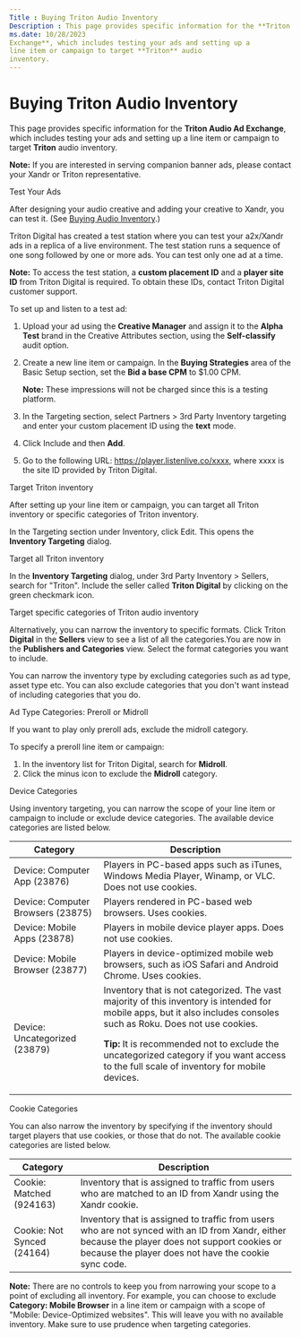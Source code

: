 ```yaml
---
Title : Buying Triton Audio Inventory
Description : This page provides specific information for the **Triton Audio Ad
ms.date: 10/28/2023
Exchange**, which includes testing your ads and setting up a
line item or campaign to target **Triton** audio
inventory.
---
```



# Buying Triton Audio Inventory



This page provides specific information for the **Triton Audio Ad
Exchange**, which includes testing your ads and setting up a
line item or campaign to target **Triton** audio
inventory.



<b>Note:</b> If you are interested in serving
companion banner ads, please contact your Xandr
or Triton representative.



Test Your Ads

After designing your audio creative and adding your creative to
Xandr, you can test it. (See
<a href="buying-audio-inventory.md" class="xref"
title="You can buy audio inventory on Xandr using our optimized buy-side workflow.">Buying
Audio Inventory</a>.)

Triton Digital has created a test station where you can test your
a2x/Xandr ads in a replica of a live
environment. The test station runs a sequence of one song followed by
one or more ads. You can test only one ad at a time.



<b>Note:</b> To access the test station, a
**custom placement ID** and a **player site ID** from Triton Digital is
required. To obtain these IDs, contact Triton Digital customer support.



To set up and listen to a test ad:

1.  Upload your ad using the **Creative Manager** and assign it to the
    **Alpha Test** brand in the Creative
    Attributes section, using the **Self-classify** audit option.
2.  Create a new line item or campaign. In the
    **Buying Strategies** area of the Basic
    Setup section, set the **Bid a base CPM** to $1.00 CPM.
    

    <b>Note:</b> These impressions will not be
    charged since this is a testing platform.

    
3.  In the Targeting section, select
    Partners
    \>  3rd Party Inventory
    targeting and enter your custom placement ID using the **text**
    mode.
4.  Click Include and then **Add**.
5.  Go to the following URL:
    <a href="https://player.listenlive.co/xxxx" class="xref"
    target="_blank">https://player.listenlive.co/xxxx</a>, where xxxx is
    the site ID provided by Triton Digital.

Target Triton inventory

After setting up your line item or campaign, you
can target all Triton inventory or specific categories of Triton
inventory.

In the Targeting section under
Inventory, click
Edit. This opens the **Inventory
Targeting** dialog.

Target all Triton inventory

In the **Inventory Targeting** dialog, under
3rd Party
Inventory  \>  Sellers,
search for "Triton". Include the seller called **Triton Digital** by
clicking on the green checkmark icon.

Target specific categories of Triton audio inventory

Alternatively, you can narrow the inventory to specific formats. Click
Triton **Digital** in the **Sellers**
view to see a list of all the categories.You are now in the **Publishers
and Categories** view. Select the format categories you want to include.

You can narrow the inventory type by excluding categories such as ad
type, asset type etc. You can also exclude categories that you don't
want instead of including categories that you do.

Ad Type Categories: Preroll or Midroll

If you want to play only preroll ads, exclude the midroll category.

To specify a preroll line item or campaign:

1.  In the inventory list for Triton Digital, search for **Midroll**.
2.  Click the minus icon to exclude the **Midroll** category.

Device Categories

Using inventory targeting, you can narrow the scope of your
line item or campaign to include or exclude
device categories. The available device categories are listed below.

<table class="table">
<thead class="thead">
<tr class="header row">
<th id="ID-00007576__entry__1" class="entry">Category</th>
<th id="ID-00007576__entry__2" class="entry">Description</th>
</tr>
</thead>
<tbody class="tbody">
<tr class="odd row">
<td class="entry" headers="ID-00007576__entry__1">Device: Computer App
(23876)</td>
<td class="entry" headers="ID-00007576__entry__2">Players in PC-based
apps such as iTunes, Windows Media Player, Winamp, or VLC. Does not use
cookies.</td>
</tr>
<tr class="even row">
<td class="entry" headers="ID-00007576__entry__1">Device: Computer
Browsers (23875)</td>
<td class="entry" headers="ID-00007576__entry__2">Players rendered in
PC-based web browsers. Uses cookies.</td>
</tr>
<tr class="odd row">
<td class="entry" headers="ID-00007576__entry__1">Device: Mobile Apps
(23878)</td>
<td class="entry" headers="ID-00007576__entry__2">Players in mobile
device player apps. Does not use cookies.</td>
</tr>
<tr class="even row">
<td class="entry" headers="ID-00007576__entry__1">Device: Mobile Browser
(23877)</td>
<td class="entry" headers="ID-00007576__entry__2">Players in
device-optimized mobile web browsers, such as iOS Safari and Android
Chrome. Uses cookies.</td>
</tr>
<tr class="odd row">
<td class="entry" headers="ID-00007576__entry__1">Device: Uncategorized
(23879)</td>
<td class="entry" headers="ID-00007576__entry__2">Inventory that is not
categorized. The vast majority of this inventory is intended for mobile
apps, but it also includes consoles such as Roku. Does not use cookies.

<b>Tip:</b> It is recommended not to exclude
the uncategorized category if you want access to the full scale of
inventory for mobile devices.
</td>
</tr>
</tbody>
</table>

Cookie Categories

You can also narrow the inventory by specifying if the inventory should
target players that use cookies, or those that do not. The available
cookie categories are listed below.

<table class="table">
<thead class="thead">
<tr class="header row">
<th id="ID-00007576__entry__13" class="entry">Category</th>
<th id="ID-00007576__entry__14" class="entry">Description</th>
</tr>
</thead>
<tbody class="tbody">
<tr class="odd row">
<td class="entry" headers="ID-00007576__entry__13">Cookie: Matched
(924163)</td>
<td class="entry" headers="ID-00007576__entry__14">Inventory that is
assigned to traffic from users who are matched to an ID from <span
class="ph">Xandr using the Xandr
cookie.</td>
</tr>
<tr class="even row">
<td class="entry" headers="ID-00007576__entry__13">Cookie: Not Synced
(24164)</td>
<td class="entry" headers="ID-00007576__entry__14">Inventory that is
assigned to traffic from users who are not synced with an ID from <span
class="ph">Xandr, either because the player does not support
cookies or because the player does not have the cookie sync code.</td>
</tr>
</tbody>
</table>



<b>Note:</b> There are no controls to keep you
from narrowing your scope to a point of excluding all inventory. For
example, you can choose to exclude **Category: Mobile Browser** in a
line item or campaign with a scope of "Mobile:
Device-Optimized websites". This will leave you with no available
inventory. Make sure to use prudence when targeting categories.






